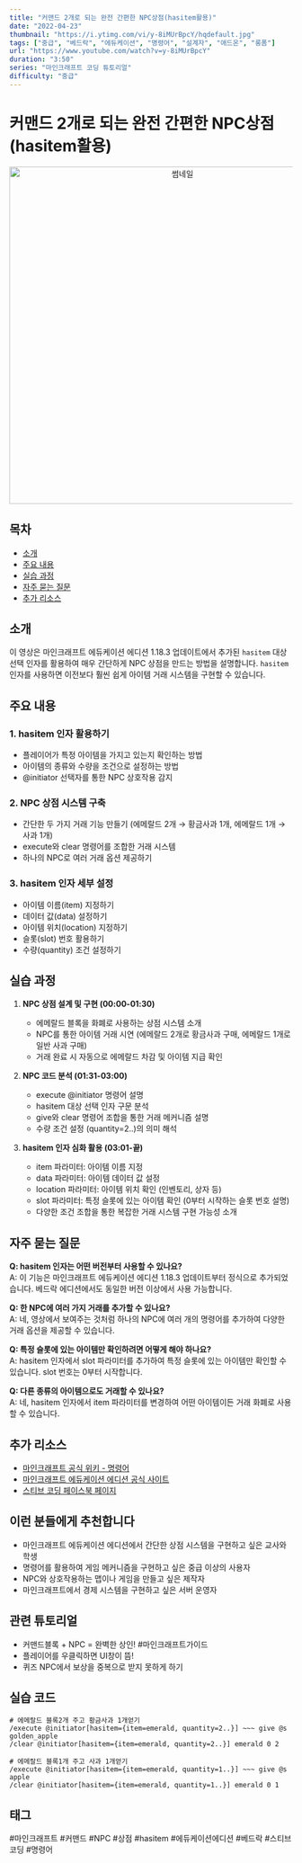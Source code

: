```yaml
---
title: "커맨드 2개로 되는 완전 간편한 NPC상점(hasitem활용)"
date: "2022-04-23"
thumbnail: "https://i.ytimg.com/vi/y-8iMUrBpcY/hqdefault.jpg"
tags: ["중급", "베드락", "에듀케이션", "명령어", "설계자", "애드온", "롱폼"]
url: "https://www.youtube.com/watch?v=y-8iMUrBpcY"
duration: "3:50"
series: "마인크래프트 코딩 튜토리얼"
difficulty: "중급"
---
```


# 커맨드 2개로 되는 완전 간편한 NPC상점(hasitem활용)

<div align="center">
<img src="https://i.ytimg.com/vi/y-8iMUrBpcY/hqdefault.jpg" alt="썸네일" width="600"/>
</div>

## 목차
- [소개](#소개)
- [주요 내용](#주요-내용)
- [실습 과정](#실습-과정)
- [자주 묻는 질문](#자주-묻는-질문)
- [추가 리소스](#추가-리소스)

## 소개
이 영상은 마인크래프트 에듀케이션 에디션 1.18.3 업데이트에서 추가된 `hasitem` 대상 선택 인자를 활용하여 매우 간단하게 NPC 상점을 만드는 방법을 설명합니다. `hasitem` 인자를 사용하면 이전보다 훨씬 쉽게 아이템 거래 시스템을 구현할 수 있습니다.

## 주요 내용

### 1. hasitem 인자 활용하기
- 플레이어가 특정 아이템을 가지고 있는지 확인하는 방법
- 아이템의 종류와 수량을 조건으로 설정하는 방법
- @initiator 선택자를 통한 NPC 상호작용 감지

### 2. NPC 상점 시스템 구축
- 간단한 두 가지 거래 기능 만들기 (에메랄드 2개 → 황금사과 1개, 에메랄드 1개 → 사과 1개)
- execute와 clear 명령어를 조합한 거래 시스템
- 하나의 NPC로 여러 거래 옵션 제공하기

### 3. hasitem 인자 세부 설정
- 아이템 이름(item) 지정하기
- 데이터 값(data) 설정하기
- 아이템 위치(location) 지정하기
- 슬롯(slot) 번호 활용하기
- 수량(quantity) 조건 설정하기

## 실습 과정

1. **NPC 상점 설계 및 구현 (00:00-01:30)**
   - 에메랄드 블록을 화폐로 사용하는 상점 시스템 소개
   - NPC를 통한 아이템 거래 시연 (에메랄드 2개로 황금사과 구매, 에메랄드 1개로 일반 사과 구매)
   - 거래 완료 시 자동으로 에메랄드 차감 및 아이템 지급 확인

2. **NPC 코드 분석 (01:31-03:00)**
   - execute @initiator 명령어 설명
   - hasitem 대상 선택 인자 구문 분석
   - give와 clear 명령어 조합을 통한 거래 메커니즘 설명
   - 수량 조건 설정 (quantity=2..)의 의미 해석

3. **hasitem 인자 심화 활용 (03:01-끝)**
   - item 파라미터: 아이템 이름 지정
   - data 파라미터: 아이템 데이터 값 설정
   - location 파라미터: 아이템 위치 확인 (인벤토리, 상자 등)
   - slot 파라미터: 특정 슬롯에 있는 아이템 확인 (0부터 시작하는 슬롯 번호 설명)
   - 다양한 조건 조합을 통한 복잡한 거래 시스템 구현 가능성 소개

## 자주 묻는 질문

**Q: hasitem 인자는 어떤 버전부터 사용할 수 있나요?**  
A: 이 기능은 마인크래프트 에듀케이션 에디션 1.18.3 업데이트부터 정식으로 추가되었습니다. 베드락 에디션에서도 동일한 버전 이상에서 사용 가능합니다.

**Q: 한 NPC에 여러 가지 거래를 추가할 수 있나요?**  
A: 네, 영상에서 보여주는 것처럼 하나의 NPC에 여러 개의 명령어를 추가하여 다양한 거래 옵션을 제공할 수 있습니다.

**Q: 특정 슬롯에 있는 아이템만 확인하려면 어떻게 해야 하나요?**  
A: hasitem 인자에서 slot 파라미터를 추가하여 특정 슬롯에 있는 아이템만 확인할 수 있습니다. slot 번호는 0부터 시작합니다.

**Q: 다른 종류의 아이템으로도 거래할 수 있나요?**  
A: 네, hasitem 인자에서 item 파라미터를 변경하여 어떤 아이템이든 거래 화폐로 사용할 수 있습니다.

## 추가 리소스
- [마인크래프트 공식 위키 - 명령어](https://minecraft.fandom.com/wiki/Commands)
- [마인크래프트 에듀케이션 에디션 공식 사이트](https://education.minecraft.net/)
- [스티브 코딩 페이스북 페이지](https://www.facebook.com/stvcoding/)

## 이런 분들에게 추천합니다
- 마인크래프트 에듀케이션 에디션에서 간단한 상점 시스템을 구현하고 싶은 교사와 학생
- 명령어를 활용하여 게임 메커니즘을 구현하고 싶은 중급 이상의 사용자
- NPC와 상호작용하는 맵이나 게임을 만들고 싶은 제작자
- 마인크래프트에서 경제 시스템을 구현하고 싶은 서버 운영자

## 관련 튜토리얼
- 커맨드블록 + NPC = 완벽한 상인! #마인크래프트가이드
- 플레이어를 우클릭하면 UI창이 뜸!
- 퀴즈 NPC에서 보상을 중복으로 받지 못하게 하기

## 실습 코드
```
# 에메랄드 블록2개 주고 황금사과 1개얻기
/execute @initiator[hasitem={item=emerald, quantity=2..}] ~~~ give @s golden_apple
/clear @initiator[hasitem={item=emerald, quantity=2..}] emerald 0 2

# 에메랄드 블록1개 주고 사과 1개얻기
/execute @initiator[hasitem={item=emerald, quantity=1..}] ~~~ give @s apple
/clear @initiator[hasitem={item=emerald, quantity=1..}] emerald 0 1
```

## 태그
#마인크래프트 #커맨드 #NPC #상점 #hasitem #에듀케이션에디션 #베드락 #스티브코딩 #명령어